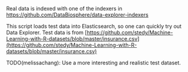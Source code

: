 Real data is indexed with one of the indexers in
https://github.com/DataBiosphere/data-explorer-indexers

This script loads test data into Elasticsearch, so one can quickly try out Data
Explorer. Test data is from
[https://github.com/stedy/Machine-Learning-with-R-datasets/blob/master/insurance.csv](https://github.com/stedy/Machine-Learning-with-R-datasets/blob/master/insurance.csv)

TODO(melissachang): Use a more interesting and realistic test dataset.
